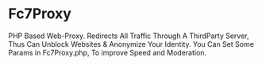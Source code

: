 # Fc7Proxy
PHP Based Web-Proxy. Redirects All Traffic Through A ThirdParty Server, Thus Can Unblock Websites &amp; Anonymize Your Identity.
You Can Set Some Params in Fc7Proxy.php, To improve Speed and Moderation.
